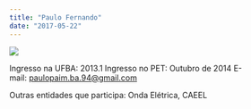 ```yaml
---
title: "Paulo Fernando"
date: "2017-05-22"
---
```


![](images/image.jpg)

Ingresso na UFBA: 2013.1 Ingresso no PET: Outubro de 2014 E-mail: [paulopaim.ba.94@gmail.com](mailto:paulopaim.ba.94@gmail.com.olipericles@gmail.com)

Outras entidades que participa: Onda Elétrica, CAEEL
